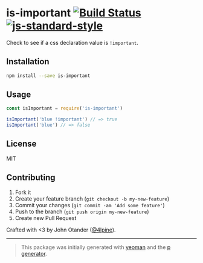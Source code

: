 # is-important [![Build Status](https://secure.travis-ci.org/cssstats/is-important.svg?branch=master)](https://travis-ci.org/cssstats/is-important) [![js-standard-style](https://img.shields.io/badge/code%20style-standard-brightgreen.svg?style=flat)](https://github.com/feross/standard)

Check to see if a css declaration value is `!important`.

## Installation

```bash
npm install --save is-important
```

## Usage

```javascript
const isImportant = require('is-important')

isImportant('blue !important') // => true
isImportant('blue') // => false
```

## License

MIT

## Contributing

1. Fork it
2. Create your feature branch (`git checkout -b my-new-feature`)
3. Commit your changes (`git commit -am 'Add some feature'`)
4. Push to the branch (`git push origin my-new-feature`)
5. Create new Pull Request

Crafted with <3 by John Otander ([@4lpine](https://twitter.com/4lpine)).

---

> This package was initially generated with [yeoman](http://yeoman.io) and the [p generator](https://github.com/johnotander/generator-p.git).
